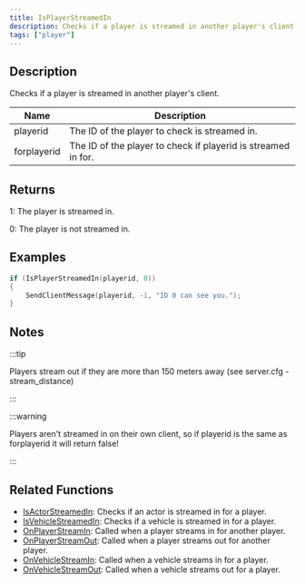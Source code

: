 ```yaml
---
title: IsPlayerStreamedIn
description: Checks if a player is streamed in another player's client.
tags: ["player"]
---
```


<VersionWarn version='SA-MP 0.3a' />

## Description

Checks if a player is streamed in another player's client.

| Name        | Description                                                   |
| ----------- | ------------------------------------------------------------- |
| playerid    | The ID of the player to check is streamed in.                 |
| forplayerid | The ID of the player to check if playerid is streamed in for. |

## Returns

1: The player is streamed in.

0: The player is not streamed in.

## Examples

```c
if (IsPlayerStreamedIn(playerid, 0))
{
	SendClientMessage(playerid, -1, "ID 0 can see you.");
}
```

## Notes

:::tip

Players stream out if they are more than 150 meters away (see server.cfg - stream_distance)

:::

:::warning

Players aren't streamed in on their own client, so if playerid is the same as forplayerid it will return false!

:::

## Related Functions

- [IsActorStreamedIn](IsActorStreamedIn): Checks if an actor is streamed in for a player.
- [IsVehicleStreamedIn](IsVehicleStreamedIn): Checks if a vehicle is streamed in for a player.
- [OnPlayerStreamIn](../callbacks/OnPlayerStreamIn): Called when a player streams in for another player.
- [OnPlayerStreamOut](../callbacks/OnPlayerStreamOut): Called when a player streams out for another player.
- [OnVehicleStreamIn](../callbacks/OnVehicleStreamIn): Called when a vehicle streams in for a player.
- [OnVehicleStreamOut](../callbacks/OnVehicleStreamOut): Called when a vehicle streams out for a player.
